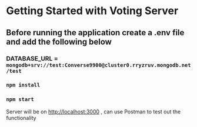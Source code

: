 # Getting Started with Voting Server

## Before running the application create a .env file and add the following below

### DATABASE_URL = `mongodb+srv://test:Converse9900@cluster0.rryzruv.mongodb.net/test`

### `npm install`

### `npm start`

Server will be on [http://localhost:3000](http://localhost:3000) , can use Postman to test out the functionality
